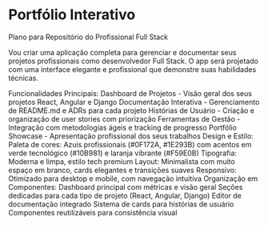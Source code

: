 # Portfólio Interativo

Plano para Repositório do Profissional Full Stack

Vou criar uma aplicação completa para gerenciar e documentar seus projetos profissionais como desenvolvedor Full Stack. O app será projetado com uma interface elegante e profissional que demonstre suas habilidades técnicas.

Funcionalidades Principais:
Dashboard de Projetos - Visão geral dos seus projetos React, Angular e Django
Documentação Interativa - Gerenciamento de README.md e ADRs para cada projeto
Histórias de Usuário - Criação e organização de user stories com priorização
Ferramentas de Gestão - Integração com metodologias ágeis e tracking de progresso
Portfólio Showcase - Apresentação profissional dos seus trabalhos
Design e Estilo:
Paleta de cores: Azuis profissionais (#0F172A, #1E293B) com acentos em verde tecnológico (#10B981) e laranja vibrante (#F59E0B)
Tipografia: Moderna e limpa, estilo tech premium
Layout: Minimalista com muito espaço em branco, cards elegantes e transições suaves
Responsivo: Otimizado para desktop e mobile, com navegação intuitiva
Organização em Componentes:
Dashboard principal com métricas e visão geral
Seções dedicadas para cada tipo de projeto (React, Angular, Django)
Editor de documentação integrado
Sistema de cards para histórias de usuário
Componentes reutilizáveis para consistência visual